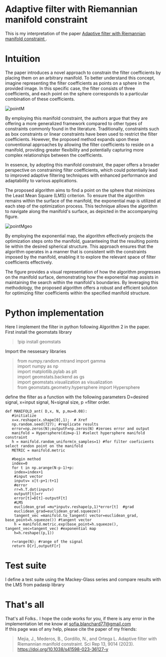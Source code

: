 
# Adaptive filter with Riemannian manifold constraint  

This is my interpretation of the paper [Adaptive filter with Riemannian manifold constraint  ](https://doi.org/10.1038/s41598-023-36127-y).
# Intuition

The paper introduces a novel approach to constrain the filter coefficients by placing them on an arbitrary manifold. To better understand this concept, imagine representing the filter coefficients as points on a sphere in the provided image. In this specific case, the filter consists of three coefficients, and each point on the sphere corresponds to a particular combination of these coefficients.

![pointM](https://github.com/SofiaBlnchrd/AdaptiveFiltering/assets/135394093/fc472fc2-0cdf-48d0-9e22-5ccf56672013)

By employing this manifold constraint, the authors argue that they are offering a more generalized framework compared to other types of constraints commonly found in the literature. Traditionally, constraints such as box constraints or linear constraints have been used to restrict the filter coefficients. However, the proposed method expands upon these conventional approaches by allowing the filter coefficients to reside on a manifold, providing greater flexibility and potentially capturing more complex relationships between the coefficients.

In essence, by adopting this manifold constraint, the paper offers a broader perspective on constraining filter coefficients, which could potentially lead to improved adaptive filtering techniques with enhanced performance and adaptability to various applications.

The proposed algorithm aims to find a point on the sphere that minimizes the Least Mean Square (LMS) criterion. To ensure that the algorithm remains within the surface of the manifold, the exponential map is utilized at each step of the optimization process. This technique allows the algorithm to navigate along the manifold's surface, as depicted in the accompanying figure.


![pointMgeo](https://github.com/SofiaBlnchrd/AdaptiveFiltering/assets/135394093/416e8d73-ebf1-4859-93b7-f1113d80dc18)

By employing the exponential map, the algorithm effectively projects the optimization steps onto the manifold, guaranteeing that the resulting points lie within the desired spherical structure. This approach ensures that the algorithm operates in a manner that is consistent with the constraints imposed by the manifold, enabling it to explore the relevant space of filter coefficients effectively.

The figure provides a visual representation of how the algorithm progresses on the manifold surface, demonstrating how the exponential map assists in maintaining the search within the manifold's boundaries. By leveraging this methodology, the proposed algorithm offers a robust and efficient solution for optimizing filter coefficients within the specified manifold structure.

# Python implementation

Here I implement the filter in python following Algorithm 2 in the paper.  
First install the geomstats library

> !pip install geomstats

Import the nessesary libraries

> from numpy.random.mtrand import gamma  
> import numpy as np  
> import matplotlib.pylab as plt  
> import geomstats.backend as gs  
> import geomstats.visualization as visualization  
> from geomstats.geometry.hypersphere import Hypersphere

define the filter as a function with the following parameters D=desired signal, x=input signal, N=signal size, p =filter order.
```
def MANIFOLD_ant( D,x, N, p,mu=0.08):  
   #initialize  
   x=x.reshape(x.shape[0],1);  # Xref  
   np.random.seed(727); #replicate results  
   error=np.zeros(N);outputF=np.zeros(N) #zeroes error and output  
   manifold = Hypersphere(dim=p-1) #select hypersphere manifold constraint  
   h = manifold.random_uniform(n_samples=1) #for filter coeficients select randon point on the manifold  
   METRIC = manifold.metric  
    
   #begin method  
   index=0  
   for t in np.arange(N-p-1)+p:  
    index=index+1  
    #input vector  
    inputv= x[t-p+1:t+1]  
    #error  
    rr=h.T.dot(inputv)  
    outputF[t]=rr  
    error[t]=D[t]-outputF[t]  
    #LMS   
    euclidean_grad =mu*inputv.reshape(p,1)*error[t]  #grad  
    euclidean_grad=euclidean_grad.squeeze()  
    tangent_vec =manifold.to_tangent( vector=euclidean_grad, base_point=h.squeeze()) #tangent vector  
    h = manifold.metric.exp(base_point=h.squeeze(), tangent_vec=tangent_vec) #exponential map  
    h=h.reshape((p,1))  
    
   r=range(N); #range of the signal  
   return D[r],outputF[r]  
``` 

# Test suite
I define a test suite using the Mackey-Glass series and compare results with the LMS from padasip library  

# That's all
That's all Folks..
I hope the code works for you, if there is any error in the implementation let me know at sofia.blanchard77@gmail.com  
If this page was of any help, please cite the paper of my friends: 


> Mejia, J., Mederos, B., Gordillo, N., and Ortega L. Adaptive filter with Riemannian manifold constraint.
>  Sci Rep 13, 9014 (2023). https://doi.org/10.1038/s41598-023-36127-y
